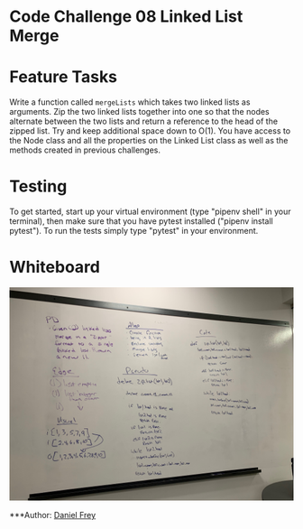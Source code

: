 # Code Challenge 08 Linked List Merge


# Feature Tasks

Write a function called ```mergeLists``` which takes two linked lists as arguments. Zip the two linked lists together into one so that the nodes alternate between the two lists and return a reference to the head of the zipped list. Try and keep additional space down to O(1). You have access to the Node class and all the properties on the Linked List class as well as the methods created in previous challenges.

# Testing

To get started, start up your virtual environment (type "pipenv shell" in your terminal), then make sure that you have pytest installed ("pipenv install pytest"). To run the tests simply type "pytest" in your environment.

# Whiteboard

![Whiteboard image](../../assets/ll_merge.jpeg)

***Author: [Daniel Frey](https://github.com/fncreative)
